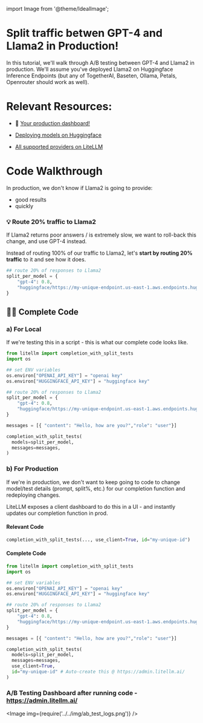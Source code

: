import Image from '@theme/IdealImage';

# Split traffic betwen GPT-4 and Llama2 in Production!
In this tutorial, we'll walk through A/B testing between GPT-4 and Llama2 in production. We'll assume you've deployed Llama2 on Huggingface Inference Endpoints (but any of TogetherAI, Baseten, Ollama, Petals, Openrouter should work as well).


# Relevant Resources: 

* 🚀 [Your production dashboard!](https://admin.litellm.ai/)


* [Deploying models on Huggingface](https://huggingface.co/docs/inference-endpoints/guides/create_endpoint)
* [All supported providers on LiteLLM](https://docs.litellm.ai/docs/providers)

# Code Walkthrough

In production, we don't know if Llama2 is going to provide:
* good results 
* quickly

### 💡 Route 20% traffic to Llama2
If Llama2 returns poor answers / is extremely slow, we want to roll-back this change, and use GPT-4 instead.

Instead of routing 100% of our traffic to Llama2, let's **start by routing 20% traffic** to it and see how it does. 

```python 
## route 20% of responses to Llama2
split_per_model = {
	"gpt-4": 0.8, 
	"huggingface/https://my-unique-endpoint.us-east-1.aws.endpoints.huggingface.cloud": 0.2
}
```

## 👨‍💻 Complete Code

### a) For Local
If we're testing this in a script - this is what our complete code looks like.
```python 
from litellm import completion_with_split_tests
import os 

## set ENV variables
os.environ["OPENAI_API_KEY"] = "openai key"
os.environ["HUGGINGFACE_API_KEY"] = "huggingface key"

## route 20% of responses to Llama2
split_per_model = {
	"gpt-4": 0.8, 
	"huggingface/https://my-unique-endpoint.us-east-1.aws.endpoints.huggingface.cloud": 0.2
}

messages = [{ "content": "Hello, how are you?","role": "user"}]

completion_with_split_tests(
  models=split_per_model, 
  messages=messages, 
)
```

### b) For Production

If we're in production, we don't want to keep going to code to change model/test details (prompt, split%, etc.) for our completion function and redeploying changes. 

LiteLLM exposes a client dashboard to do this in a UI - and instantly updates our completion function in prod.

#### Relevant Code 

```python
completion_with_split_tests(..., use_client=True, id="my-unique-id")
```

#### Complete Code

```python 
from litellm import completion_with_split_tests
import os 

## set ENV variables
os.environ["OPENAI_API_KEY"] = "openai key"
os.environ["HUGGINGFACE_API_KEY"] = "huggingface key"

## route 20% of responses to Llama2
split_per_model = {
	"gpt-4": 0.8, 
	"huggingface/https://my-unique-endpoint.us-east-1.aws.endpoints.huggingface.cloud": 0.2
}

messages = [{ "content": "Hello, how are you?","role": "user"}]

completion_with_split_tests(
  models=split_per_model, 
  messages=messages, 
  use_client=True, 
  id="my-unique-id" # Auto-create this @ https://admin.litellm.ai/
)
```

### A/B Testing Dashboard after running code - https://admin.litellm.ai/
<Image img={require('../../img/ab_test_logs.png')} />
